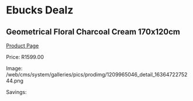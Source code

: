 
# Ebucks Dealz
## Geometrical Floral Charcoal Cream 170x120cm
[Product Page](https://www.ebucks.com/web/shop/productSelected.do?prodId=1209965046&catId=1209942745)

Price: R1599.00

Image: /web/cms/system/galleries/pics/prodimg/1209965046_detail_1636472275244.png

Savings: 


	